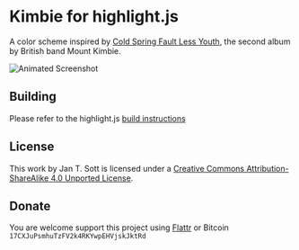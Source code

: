# Kimbie for highlight.js

A color scheme inspired by [Cold Spring Fault Less Youth](http://www.discogs.com/Mount-Kimbie-Cold-Spring-Fault-Less-Youth/master/561611), the second album by British band Mount Kimbie.

![Animated Screenshot](https://raw.github.com/idleberg/Kimbie-highlight.js/master/images/screenshot.gif)

## Building

Please refer to the highlight.js [build instructions](https://github.com/isagalaev/highlight.js/blob/master/README.md)

## License

This work by Jan T. Sott is licensed under a [Creative Commons Attribution-ShareAlike 4.0 Unported License](http://creativecommons.org/licenses/by-sa/4.0/deed.en_US).

## Donate

You are welcome support this project using [Flattr](https://flattr.com/submit/auto?user_id=idleberg&url=https://github.com/idleberg/Kimbie-highlight.js) or Bitcoin `17CXJuPsmhuTzFV2k4RKYwpEHVjskJktRd`